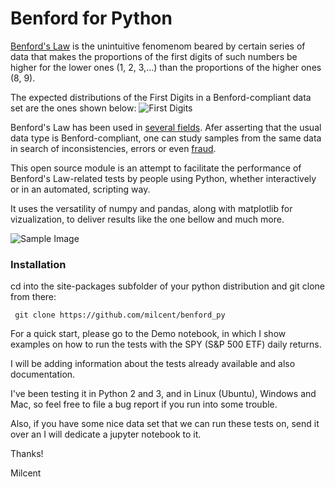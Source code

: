 # Benford for Python
[Benford's Law](https://en.wikipedia.org/wiki/Benford%27s_law) is the unintuitive fenomenom beared by certain series of data that makes the proportions of the first digits of such numbers be higher for the lower ones (1, 2, 3,...) than the proportions of the higher ones (8, 9).

The expected distributions of the First Digits in a Benford-compliant data set are the ones shown below:
![First Digits](https://github.com/milcent/benford_py/blob/master/img/First.png)

Benford's Law has been used in [several fields](http://www.benfordonline.net/). Afer asserting that the usual data type is Benford-compliant, one can study samples from the same data in search of inconsistencies, errors or even [fraud](https://www.amazon.com.br/Benfords-Law-Applications-Accounting-Detection/dp/1118152859).

This open source module is an attempt to facilitate the performance of Benford's Law-related tests by people using Python, whether interactively or in an automated, scripting way.

It uses the versatility of numpy and pandas, along with matplotlib for vizualization, to deliver results like the one bellow and much more.

![Sample Image](https://github.com/milcent/benford_py/blob/master/img/SPY-f2d-conf_level-95.png)

### Installation

cd into the site-packages subfolder of your python distribution and git clone from there:

```
 git clone https://github.com/milcent/benford_py
```
For a quick start, please go to the Demo notebook, in which I show examples on how to run the tests with the SPY (S&P 500 ETF) daily returns.

I will be adding information about the tests already available and also documentation.

I've been testing it in Python 2 and 3, and in Linux (Ubuntu), Windows and Mac, so feel free to file a bug report if you run into some trouble.

Also, if you have some nice data set that we can run these tests on, send it over an I will dedicate a jupyter notebook to it.

Thanks!

Milcent
